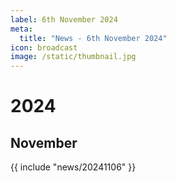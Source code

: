 ```yaml
---
label: 6th November 2024
meta:
  title: "News - 6th November 2024"
icon: broadcast
image: /static/thumbnail.jpg
---
```


# 2024
## November

{{ include "news/20241106" }}